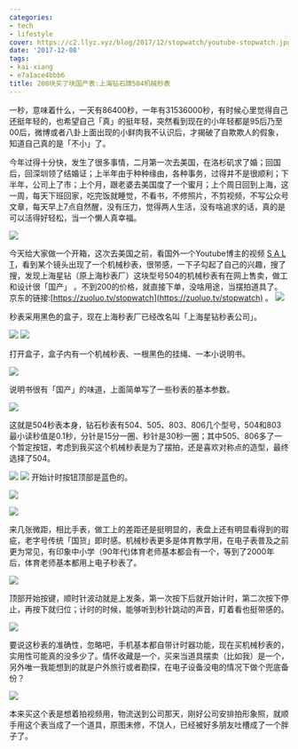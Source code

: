 ```yaml
---
categories:
- tech
- lifestyle
cover: https://c2.llyz.xyz/blog/2017/12/stopwatch/youtube-stopwatch.jpg
date: '2017-12-08'
tags:
- kai-xiang
- e7a1ace4bbb6
title: 200块买了块国产表:上海钻石牌504机械秒表
---
```


一秒，意味着什么，一天有86400秒，一年有31536000秒，有时候心里觉得自己还挺年轻的，也希望自己「真」的挺年轻，突然看到现在的小年轻都是95后乃至00后，微博或者八卦上面出现的小鲜肉我不认识后，才揭破了自欺欺人的假象，知道自己真的是「不小」了。

今年过得十分快，发生了很多事情，二月第一次去美国，在洛杉矶求了婚；回国后，回深圳领了结婚证；上半年由于种种缘由，各种事务，过得并不是很顺利；下半年，公司上了市；上个月，跟老婆去美国度了一个蜜月；上个周日回到上海，这一周，每天下班回家，吃完饭就睡觉，不看书，不修照片，不剪视频，不写公众号文章，每天早上7点自然醒，没有压力，觉得两人生活，没有啥追求的话，真的是可以活得好轻松，当一个懒人真幸福。

![](https://c2.llyz.xyz/blog/2017/12/stopwatch/youtube-stopwatch.jpg)

今天给大家做一个开箱，这次去美国之前，看国外一个Youtube博主的视频 [S A L T](https://www.youtube.com/watch?v=Jet37X1vG4U&t=5s)，看到某个镜头出现了一个机械秒表，很带感，一下子勾起了自己的兴趣，搜了搜，发现上海星钻（原上海秒表厂）这块型号504的机械秒表有在网上售卖，做工和设计很「国产」 。不到200的价格，就直接下单，没啥用途，当摆拍道具了。京东的链接:[https://zuoluo.tv/stopwatch](https://zuoluo.tv/stopwatch) 。 ![](https://c2.llyz.xyz/blog/2017/12/stopwatch/watch-1.JPG)

秒表采用黑色的盒子，现在上海秒表厂已经改名叫「上海星钻秒表公司」。

![](https://c2.llyz.xyz/blog/2017/12/stopwatch/watch-2.JPG) ![](https://c2.llyz.xyz/blog/2017/12/stopwatch/watch-4.JPG)

打开盒子，盒子内有一个机械秒表、一根黑色的挂绳、一本小说明书。

![](https://c2.llyz.xyz/blog/2017/12/stopwatch/watch-5.JPG)

说明书很有「国产」的味道，上面简单写了一些秒表的基本参数。

![](https://c2.llyz.xyz/blog/2017/12/stopwatch/watch-6.JPG)

这就是504秒表本身，钻石秒表有504、505、803、806几个型号，504和803最小读秒值是0.1秒，分针是15分一圈、秒针是30秒一圈；其中505、806多了一个暂定按钮，考虑到我买这个机械秒表是为了摆拍，还是喜欢对称点的造型，最终选择了504。

![](https://c2.llyz.xyz/blog/2017/12/stopwatch/watch-7.JPG) ![](https://c2.llyz.xyz/blog/2017/12/stopwatch/watch-13.JPG) 开始计时按钮顶部是蓝色的。

![](https://c2.llyz.xyz/blog/2017/12/stopwatch/watch-10.JPG)

![](https://c2.llyz.xyz/blog/2017/12/stopwatch/watch-12.JPG)

来几张微距，相比手表，做工上的差距还是挺明显的，表盘上还有明显看得到的瑕疵，老字号传统「国货」即时感。机械秒表更多是体育教学用，在电子表普及之前更为常见，有印象中小学（90年代)体育老师基本都会有一个，等到了2000年后，体育老师基本都用上电子秒表了。

![](https://c2.llyz.xyz/blog/2017/12/stopwatch/watch-14.JPG)

顶部开始按键，顺时针波动就是上发条，第一次按下后就开始计时，第二次按下停止，再按下就归位；计时的时候，能够听到秒针跳动的声音，盯着看也挺带感的。

![](https://c2.llyz.xyz/blog/2017/12/stopwatch/watch-15.JPG)

要说这秒表的准确性，忽略吧，手机基本都自带计时器功能，现在买机械秒表的，实用性可能真的没多少了。情怀收藏是一个，买来当道具摆卖（比如我）是一个，另外唯一我能想到的就是户外旅行或者勘探，在电子设备没电的情况下做个兜底备份？

![](https://c2.llyz.xyz/blog/2017/12/stopwatch/stopwatch-model.jpg)

本来买这个表是想着拍视频用，物流送到公司那天，刚好公司安排拍形象照，就顺手用这个表当成了一个道具，原图未修，不饶人，已经被好多朋友吐槽成了一个胖子了。
